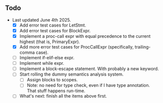 ## Todo

- Last updated June 4th 2025.
  - [x] Add error test cases for LetStmt.
  - [x] Add error test cases for BlockExpr.
  - [x] Implement a proc-call expr with equal precedence to the current highest
    (that is, PrimaryExpr).
  - [x] Add more error test cases for ProcCallExpr (specifically, trailing-comma
    case).
  - [ ] Implement if-elif-else expr.
  - [ ] Implement while expr.
  - [ ] Implement a block-escape statement. With probably a new keyword.
  - [ ] Start rolling the dummy semantics analysis system.
    - [ ] Assign blocks to scopes.
    - [ ] Note: no need for type check, even if I have type annotation. That stuff
      happens run-time.
  - [ ] What's next: finish all the items above first.
